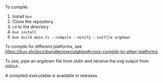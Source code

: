 To compile:
1. Install `bun`
2. Clone the repository
3. `cd` to the directory
4. `bun install`
5. `bun build main.ts --compile --minify --outfile argdown`

To compile for different platforms, see https://bun.sh/docs/bundler/executables#cross-compile-to-other-platforms

To use, pipe an argdown file from stdin and receive the svg output from stdout.

A compiled executable is available in releases.
